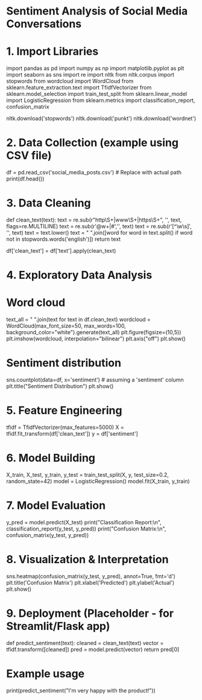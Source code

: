 # Sentiment Analysis of Social Media Conversations

# 1. Import Libraries
import pandas as pd
import numpy as np
import matplotlib.pyplot as plt
import seaborn as sns
import re
import nltk
from nltk.corpus import stopwords
from wordcloud import WordCloud
from sklearn.feature_extraction.text import TfidfVectorizer
from sklearn.model_selection import train_test_split
from sklearn.linear_model import LogisticRegression
from sklearn.metrics import classification_report, confusion_matrix

nltk.download('stopwords')
nltk.download('punkt')
nltk.download('wordnet')

# 2. Data Collection (example using CSV file)
df = pd.read_csv('social_media_posts.csv')  # Replace with actual path
print(df.head())

# 3. Data Cleaning
def clean_text(text):
    text = re.sub(r"http\S+|www\S+|https\S+", '', text, flags=re.MULTILINE)
    text = re.sub(r'\@w+|\#','', text)
    text = re.sub(r'[^\w\s]', '', text)
    text = text.lower()
    text = " ".join([word for word in text.split() if word not in stopwords.words('english')])
    return text

df['clean_text'] = df['text'].apply(clean_text)

# 4. Exploratory Data Analysis
# Word cloud
text_all = " ".join(text for text in df.clean_text)
wordcloud = WordCloud(max_font_size=50, max_words=100, background_color="white").generate(text_all)
plt.figure(figsize=(10,5))
plt.imshow(wordcloud, interpolation="bilinear")
plt.axis("off")
plt.show()

# Sentiment distribution
sns.countplot(data=df, x='sentiment')  # assuming a 'sentiment' column
plt.title("Sentiment Distribution")
plt.show()

# 5. Feature Engineering
tfidf = TfidfVectorizer(max_features=5000)
X = tfidf.fit_transform(df['clean_text'])
y = df['sentiment']

# 6. Model Building
X_train, X_test, y_train, y_test = train_test_split(X, y, test_size=0.2, random_state=42)
model = LogisticRegression()
model.fit(X_train, y_train)

# 7. Model Evaluation
y_pred = model.predict(X_test)
print("Classification Report:\n", classification_report(y_test, y_pred))
print("Confusion Matrix:\n", confusion_matrix(y_test, y_pred))

# 8. Visualization & Interpretation
sns.heatmap(confusion_matrix(y_test, y_pred), annot=True, fmt='d')
plt.title('Confusion Matrix')
plt.xlabel('Predicted')
plt.ylabel('Actual')
plt.show()

# 9. Deployment (Placeholder - for Streamlit/Flask app)
def predict_sentiment(text):
    cleaned = clean_text(text)
    vector = tfidf.transform([cleaned])
    pred = model.predict(vector)
    return pred[0]

# Example usage
print(predict_sentiment("I'm very happy with the product!"))


